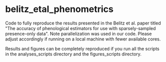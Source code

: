 # belitz_etal_phenometrics

Code to fully reproduce the results presented in the Belitz et al. paper titled "The accuracy of phenological estimators for use with sparsely-sampled presence-only data". Note parallelization was used in our code. Please adjust accordingly if running on a local machine with fewer available cores.

Results and figures can be completely reproduced if you run all the scripts in the analyses_scripts directory and the figures_scripts directory. 

